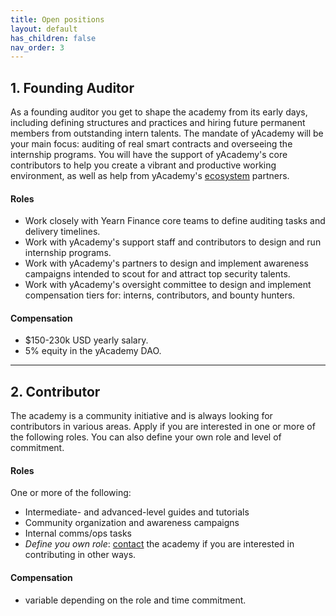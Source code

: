 ```yaml
---
title: Open positions
layout: default
has_children: false
nav_order: 3
---
```


## 1. Founding Auditor

As a founding auditor you get to shape the academy from its early days, including defining structures and practices and hiring future permanent members from outstanding intern talents. The mandate of yAcademy will be your main focus: auditing of real smart contracts and overseeing the internship programs. You will have the support of yAcademy's core contributors to help you create a vibrant and productive working environment, as well as help from yAcademy's [ecosystem](/alliance) partners.

#### **Roles**

- Work closely with Yearn Finance core teams to define auditing tasks and delivery timelines.
- Work with yAcademy's support staff and contributors to design and run internship programs.
- Work with yAcademy's partners to design and implement awareness campaigns intended to scout for and attract top security talents.
- Work with yAcademy's oversight committee to design and implement compensation tiers for: interns, contributors, and bounty hunters.

#### **Compensation**

- $150-230k USD yearly salary.
- 5% equity in the yAcademy DAO.


----

## 2. Contributor

The academy is a community initiative and is always looking for contributors in various areas. Apply if you are interested in one or more of the following roles. You can also define your own role and level of commitment.


#### **Roles**

One or more of the following:

- Intermediate- and advanced-level guides and tutorials
- Community organization and awareness campaigns
- Internal comms/ops tasks
- _Define you own role_: [contact](mailto:yacademy@pm.me) the academy if you are interested in contributing in other ways.

#### **Compensation**

- variable depending on the role and time commitment.